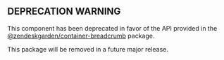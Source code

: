 ## DEPRECATION WARNING

This component has been deprecated in favor of the API provided in the
[@zendeskgarden/container-breadcrumb](https://www.npmjs.com/package/@zendeskgarden/container-breadcrumb) package.

This package will be removed in a future major release.
